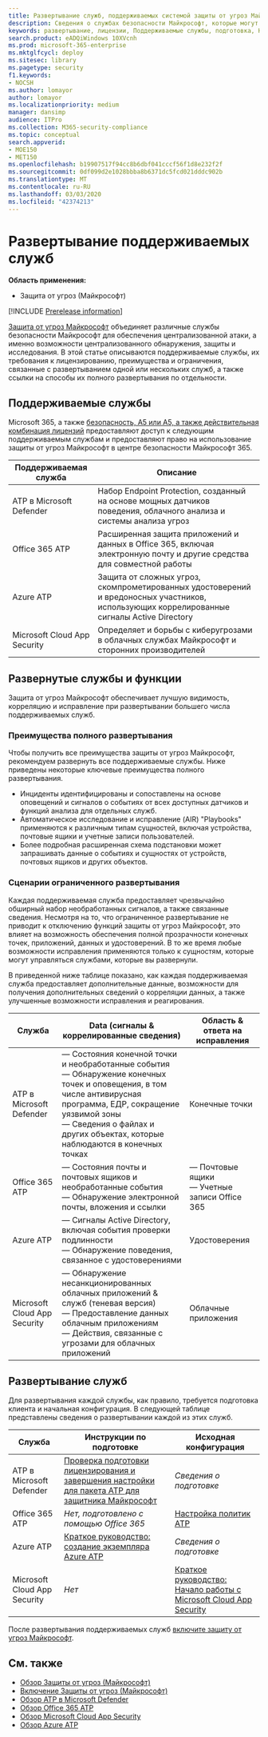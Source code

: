 ```yaml
---
title: Развертывание служб, поддерживаемых системой защиты от угроз Майкрософт
description: Сведения о службах безопасности Майкрософт, которые могут быть интегрированы в Microsoft Threat Protection, требованиях к лицензированию и процедурах развертывания
keywords: развертывание, лицензии, Поддерживаемые службы, подготовка, Настройка защиты от угроз Майкрософт, M365, права на лицензии, пакет ATP ATP, МДАТП, Office 365 ATP, Azure ATP, Microsoft Cloud App Security, МКАС, Advanced Threat Protection,, A5, EMS
search.product: eADQiWindows 10XVcnh
ms.prod: microsoft-365-enterprise
ms.mktglfcycl: deploy
ms.sitesec: library
ms.pagetype: security
f1.keywords:
- NOCSH
ms.author: lomayor
author: lomayor
ms.localizationpriority: medium
manager: dansimp
audience: ITPro
ms.collection: M365-security-compliance
ms.topic: conceptual
search.appverid:
- MOE150
- MET150
ms.openlocfilehash: b19907517f94cc8b6dbf041cccf56f1d8e232f2f
ms.sourcegitcommit: 0df099d2e1028bbba8b6371dc5fcd021dddc902b
ms.translationtype: MT
ms.contentlocale: ru-RU
ms.lasthandoff: 03/03/2020
ms.locfileid: "42374213"
---
```

# <a name="deploy-supported-services"></a>Развертывание поддерживаемых служб

**Область применения:**
- Защита от угроз (Майкрософт)

[!INCLUDE [Prerelease information](../includes/prerelease.md)]

[Защита от угроз Майкрософт](microsoft-threat-protection.md) объединяет различные службы безопасности Майкрософт для обеспечения централизованной атаки, а именно возможности централизованного обнаружения, защиты и исследования. В этой статье описываются поддерживаемые службы, их требования к лицензированию, преимущества и ограничения, связанные с развертыванием одной или нескольких служб, а также ссылки на способы их полного развертывания по отдельности.

## <a name="supported-services"></a>Поддерживаемые службы
Microsoft 365, а также [безопасность, A5 или A5, а также действительная комбинация лицензий](prerequisites.md#licensing-requirements) предоставляют доступ к следующим поддерживаемым службам и предоставляют право на использование защиты от угроз Майкрософт в центре безопасности Майкрософт 365.

| Поддерживаемая служба | Описание |
| ------ | ------ |
| ATP в Microsoft Defender | Набор Endpoint Protection, созданный на основе мощных датчиков поведения, облачного анализа и системы анализа угроз |
| Office 365 ATP | Расширенная защита приложений и данных в Office 365, включая электронную почту и другие средства для совместной работы |
| Azure ATP | Защита от сложных угроз, скомпрометированных удостоверений и вредоносных участников, использующих коррелированные сигналы Active Directory |
| Microsoft Cloud App Security | Определяет и борьбы с киберугрозами в облачных службах Майкрософт и сторонних производителей |

## <a name="deployed-services-and-functionality"></a>Развернутые службы и функции
Защита от угроз Майкрософт обеспечивает лучшую видимость, корреляцию и исправление при развертывании большего числа поддерживаемых служб.

### <a name="benefits-of-full-deployment"></a>Преимущества полного развертывания
Чтобы получить все преимущества защиты от угроз Майкрософт, рекомендуем развернуть все поддерживаемые службы. Ниже приведены некоторые ключевые преимущества полного развертывания.
- Инциденты идентифицированы и сопоставлены на основе оповещений и сигналов о событиях от всех доступных датчиков и функций анализа для отдельных служб.
- Автоматическое исследование и исправление (AIR) "Playbooks" применяются к различным типам сущностей, включая устройства, почтовые ящики и учетные записи пользователей.
- Более подробная расширенная схема подстановки может запрашивать данные о событиях и сущностях от устройств, почтовых ящиков и других объектов.

### <a name="limited-deployment-scenarios"></a>Сценарии ограниченного развертывания
Каждая поддерживаемая служба предоставляет чрезвычайно обширный набор необработанных сигналов, а также связанные сведения. Несмотря на то, что ограниченное развертывание не приводит к отключению функций защиты от угроз Майкрософт, это влияет на возможность обеспечения полной прозрачности конечных точек, приложений, данных и удостоверений. В то же время любые возможности исправления применяются только к сущностям, которые могут управляться службами, которые вы развернули.

В приведенной ниже таблице показано, как каждая поддерживаемая служба предоставляет дополнительные данные, возможности для получения дополнительных сведений о корреляции данных, а также улучшенные возможности исправления и реагирования.

| Служба | Data (сигналы & коррелированные сведения) | Область & ответа на исправления |
| ------ | ------ | ------ |
| ATP в Microsoft Defender | — Состояния конечной точки и необработанные события<br />— Обнаружение конечных точек и оповещения, в том числе антивирусная программа, ЕДР, сокращение уязвимой зоны<br />— Сведения о файлах и других объектах, которые наблюдаются в конечных точках | Конечные точки |
| Office 365 ATP | — Состояния почты и почтовых ящиков и необработанные события<br />— Обнаружение электронной почты, вложения и ссылки | — Почтовые ящики<br />— Учетные записи Office 365 |
| Azure ATP | — Сигналы Active Directory, включая события проверки подлинности<br />— Обнаружение поведения, связанное с удостоверениями | Удостоверения |
| Microsoft Cloud App Security | — Обнаружение несанкционированных облачных приложений & служб (теневая версия)<br />— Предоставление данных облачным приложениям<br />— Действия, связанные с угрозами для облачных приложений | Облачные приложения |

## <a name="deploy-the-services"></a>Развертывание служб
Для развертывания каждой службы, как правило, требуется подготовка клиента и начальная конфигурация. В следующей таблице представлены сведения о развертывании каждой из этих служб.

| Служба | Инструкции по подготовке | Исходная конфигурация |
| ------ | ------ | ------ |
| ATP в Microsoft Defender | [Проверка подготовки лицензирования и завершения настройки для пакета ATP для защитника Майкрософт](https://docs.microsoft.com/windows/security/threat-protection/microsoft-defender-atp/licensing) | *Сведения о подготовке* |
| Office 365 ATP | *Нет, подготовлено с помощью Office 365* | [Настройка политик ATP](https://docs.microsoft.com/microsoft-365/security/office-365-security/office-365-atp#configure-atp-policies) |
| Azure ATP | [Краткое руководство: создание экземпляра Azure ATP](https://docs.microsoft.com/azure-advanced-threat-protection/install-atp-step1) | *Сведения о подготовке* |
| Microsoft Cloud App Security | *Нет* | [Краткое руководство: Начало работы с Microsoft Cloud App Security](https://docs.microsoft.com/cloud-app-security/getting-started-with-cloud-app-security) |

После развертывания поддерживаемых служб [включите защиту от угроз Майкрософт](mtp-enable.md).

## <a name="related-topics"></a>См. также

- [Обзор Защиты от угроз (Майкрософт)](microsoft-threat-protection.md)
- [Включение Защиты от угроз (Майкрософт)](mtp-enable.md)
- [Обзор ATP в Microsoft Defender](https://docs.microsoft.com/windows/security/threat-protection/microsoft-defender-atp/microsoft-defender-advanced-threat-protection)
- [Обзор Office 365 ATP](../office-365-security/office-365-atp.md)
- [Обзор Microsoft Cloud App Security](https://docs.microsoft.com/cloud-app-security/what-is-cloud-app-security)
- [Обзор Azure ATP](https://docs.microsoft.com/azure-advanced-threat-protection/what-is-atp)
